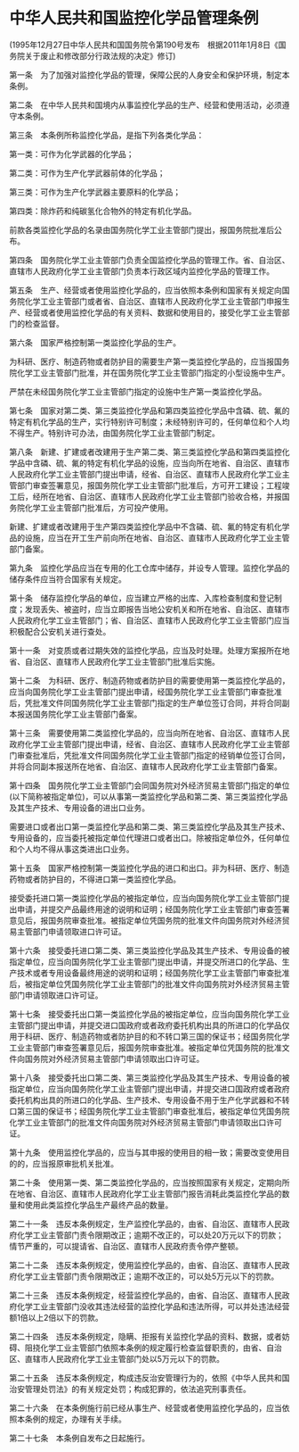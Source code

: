 # 中华人民共和国监控化学品管理条例

 

(1995年12月27日中华人民共和国国务院令第190号发布　根据2011年1月8日《国务院关于废止和修改部分行政法规的决定》修订)

 

第一条　为了加强对监控化学品的管理，保障公民的人身安全和保护环境，制定本条例。

第二条　在中华人民共和国境内从事监控化学品的生产、经营和使用活动，必须遵守本条例。

第三条　本条例所称监控化学品，是指下列各类化学品：

第一类：可作为化学武器的化学品；

第二类：可作为生产化学武器前体的化学品；

第三类：可作为生产化学武器主要原料的化学品；

第四类：除炸药和纯碳氢化合物外的特定有机化学品。

前款各类监控化学品的名录由国务院化学工业主管部门提出，报国务院批准后公布。

第四条　国务院化学工业主管部门负责全国监控化学品的管理工作。省、自治区、直辖市人民政府化学工业主管部门负责本行政区域内监控化学品的管理工作。

第五条　生产、经营或者使用监控化学品的，应当依照本条例和国家有关规定向国务院化学工业主管部门或者省、自治区、直辖市人民政府化学工业主管部门申报生产、经营或者使用监控化学品的有关资料、数据和使用目的，接受化学工业主管部门的检查监督。

第六条　国家严格控制第一类监控化学品的生产。

为科研、医疗、制造药物或者防护目的需要生产第一类监控化学品的，应当报国务院化学工业主管部门批准，并在国务院化学工业主管部门指定的小型设施中生产。

严禁在未经国务院化学工业主管部门指定的设施中生产第一类监控化学品。

第七条　国家对第二类、第三类监控化学品和第四类监控化学品中含磷、硫、氟的特定有机化学品的生产，实行特别许可制度；未经特别许可的，任何单位和个人均不得生产。特别许可办法，由国务院化学工业主管部门制定。

第八条　新建、扩建或者改建用于生产第二类、第三类监控化学品和第四类监控化学品中含磷、硫、氟的特定有机化学品的设施，应当向所在地省、自治区、直辖市人民政府化学工业主管部门提出申请，经省、自治区、直辖市人民政府化学工业主管部门审查签署意见，报国务院化学工业主管部门批准后，方可开工建设；工程竣工后，经所在地省、自治区、直辖市人民政府化学工业主管部门验收合格，并报国务院化学工业主管部门批准后，方可投产使用。

新建、扩建或者改建用于生产第四类监控化学品中不含磷、硫、氟的特定有机化学品的设施，应当在开工生产前向所在地省、自治区、直辖市人民政府化学工业主管部门备案。

第九条　监控化学品应当在专用的化工仓库中储存，并设专人管理。监控化学品的储存条件应当符合国家有关规定。

第十条　储存监控化学品的单位，应当建立严格的出库、入库检查制度和登记制度；发现丢失、被盗时，应当立即报告当地公安机关和所在地省、自治区、直辖市人民政府化学工业主管部门；省、自治区、直辖市人民政府化学工业主管部门应当积极配合公安机关进行查处。

第十一条　对变质或者过期失效的监控化学品，应当及时处理。处理方案报所在地省、自治区、直辖市人民政府化学工业主管部门批准后实施。

第十二条　为科研、医疗、制造药物或者防护目的需要使用第一类监控化学品的，应当向国务院化学工业主管部门提出申请，经国务院化学工业主管部门审查批准后，凭批准文件同国务院化学工业主管部门指定的生产单位签订合同，并将合同副本报送国务院化学工业主管部门备案。

第十三条　需要使用第二类监控化学品的，应当向所在地省、自治区、直辖市人民政府化学工业主管部门提出申请，经省、自治区、直辖市人民政府化学工业主管部门审查批准后，凭批准文件同国务院化学工业主管部门指定的经销单位签订合同，并将合同副本报送所在地省、自治区、直辖市人民政府化学工业主管部门备案。

第十四条　国务院化学工业主管部门会同国务院对外经济贸易主管部门指定的单位(以下简称被指定单位)，可以从事第一类监控化学品和第二类、第三类监控化学品及其生产技术、专用设备的进出口业务。

需要进口或者出口第一类监控化学品和第二类、第三类监控化学品及其生产技术、专用设备的，应当委托被指定单位代理进口或者出口。除被指定单位外，任何单位和个人均不得从事这类进出口业务。

第十五条　国家严格控制第一类监控化学品的进口和出口。非为科研、医疗、制造药物或者防护目的，不得进口第一类监控化学品。

接受委托进口第一类监控化学品的被指定单位，应当向国务院化学工业主管部门提出申请，并提交产品最终用途的说明和证明；经国务院化学工业主管部门审查签署意见后，报国务院审查批准。被指定单位凭国务院的批准文件向国务院对外经济贸易主管部门申请领取进口许可证。

第十六条　接受委托进口第二类、第三类监控化学品及其生产技术、专用设备的被指定单位，应当向国务院化学工业主管部门提出申请，并提交所进口的化学品、生产技术或者专用设备最终用途的说明和证明；经国务院化学工业主管部门审查批准后，被指定单位凭国务院化学工业主管部门的批准文件向国务院对外经济贸易主管部门申请领取进口许可证。

第十七条　接受委托出口第一类监控化学品的被指定单位，应当向国务院化学工业主管部门提出申请，并提交进口国政府或者政府委托机构出具的所进口的化学品仅用于科研、医疗、制造药物或者防护目的和不转口第三国的保证书；经国务院化学工业主管部门审查签署意见后，报国务院审查批准。被指定单位凭国务院的批准文件向国务院对外经济贸易主管部门申请领取出口许可证。

第十八条　接受委托出口第二类、第三类监控化学品及其生产技术、专用设备的被指定单位，应当向国务院化学工业主管部门提出申请，并提交进口国政府或者政府委托机构出具的所进口的化学品、生产技术、专用设备不用于生产化学武器和不转口第三国的保证书；经国务院化学工业主管部门审查批准后，被指定单位凭国务院化学工业主管部门的批准文件向国务院对外经济贸易主管部门申请领取出口许可证。

第十九条　使用监控化学品的，应当与其申报的使用目的相一致；需要改变使用目的的，应当报原审批机关批准。

第二十条　使用第一类、第二类监控化学品的，应当按照国家有关规定，定期向所在地省、自治区、直辖市人民政府化学工业主管部门报告消耗此类监控化学品的数量和使用此类监控化学品生产最终产品的数量。

第二十一条　违反本条例规定，生产监控化学品的，由省、自治区、直辖市人民政府化学工业主管部门责令限期改正；逾期不改正的，可以处20万元以下的罚款；情节严重的，可以提请省、自治区、直辖市人民政府责令停产整顿。

第二十二条　违反本条例规定，使用监控化学品的，由省、自治区、直辖市人民政府化学工业主管部门责令限期改正；逾期不改正的，可以处5万元以下的罚款。

第二十三条　违反本条例规定，经营监控化学品的，由省、自治区、直辖市人民政府化学工业主管部门没收其违法经营的监控化学品和违法所得，可以并处违法经营额1倍以上2倍以下的罚款。

第二十四条　违反本条例规定，隐瞒、拒报有关监控化学品的资料、数据，或者妨碍、阻挠化学工业主管部门依照本条例的规定履行检查监督职责的，由省、自治区、直辖市人民政府化学工业主管部门处以5万元以下的罚款。

第二十五条　违反本条例规定，构成违反治安管理行为的，依照《中华人民共和国治安管理处罚法》的有关规定处罚；构成犯罪的，依法追究刑事责任。

第二十六条　在本条例施行前已经从事生产、经营或者使用监控化学品的，应当依照本条例的规定，办理有关手续。

第二十七条　本条例自发布之日起施行。